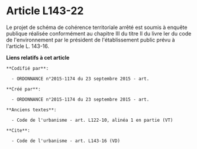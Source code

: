 # Article L143-22

Le projet de schéma de cohérence territoriale arrêté est soumis à enquête publique réalisée conformément au chapitre III du
titre II du livre Ier du code de l'environnement par le président de l'établissement public prévu à l'article L. 143-16.

**Liens relatifs à cet article**

	**Codifié par**:

	  - ORDONNANCE n°2015-1174 du 23 septembre 2015 - art.

	**Créé par**:

	  - ORDONNANCE n°2015-1174 du 23 septembre 2015 - art.

	**Anciens textes**:

	  - Code de l'urbanisme - art. L122-10, alinéa 1 en partie (VT)

	**Cite**:

	  - Code de l'urbanisme - art. L143-16 (VD)
